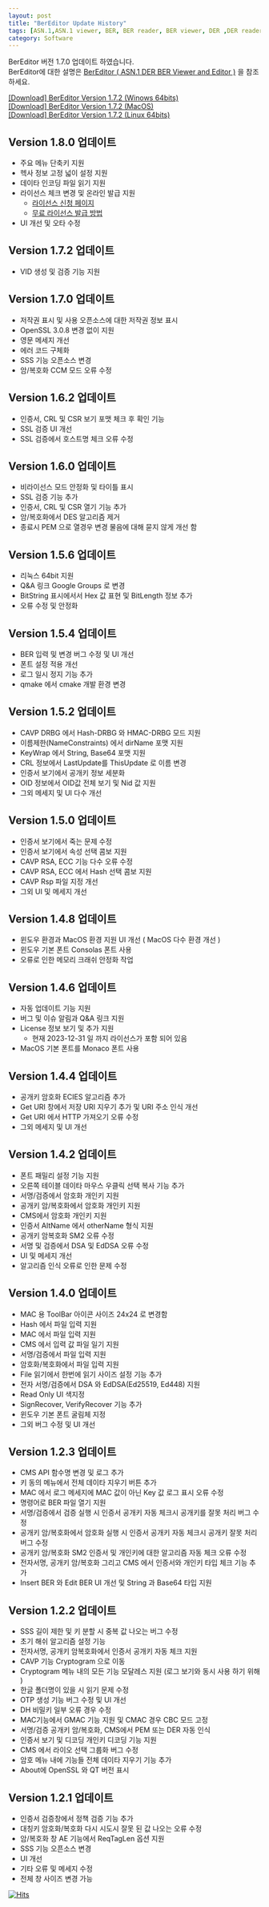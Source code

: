 ```yaml
---
layout: post
title: "BerEditor Update History"
tags: [ASN.1,ASN.1 viewer, BER, BER reader, BER viewer, DER ,DER reader]
category: Software
---
```

BerEditor 버전 1.7.0 업데이트 하였습니다.  
BerEditor에 대한 설명은 [BerEditor ( ASN.1 DER BER Viewer and Editor )](https://jykim74.tistory.com/36) 을 참조 하세요.

[\[Download\] BerEditor Version 1.7.2 (Winows 64bits)](https://jykim74.github.io/msi/BerEditor-enV172.msi)  
[\[Download\] BerEditor Version 1.7.2 (MacOS)](https://jykim74.github.io/dmg/BerEditorV172.dmg)  
[\[Download\] BerEditor Version 1.7.2 (Linux 64bits)](https://jykim74.github.io/zip/BerEditorV172.zip)

## Version 1.8.0 업데이트
- 주요 메뉴 단축키 지원
- 헥사 정보 고정 넓이 설정 지원
- 데이타 인코딩 파일 읽기 지원
- 라이선스 체크 변경 및 온라인 발급 지원
  * [라이선스 신청 페이지](http://jykim74.mycafe24.com/user_reg.php)
  * [무료 라이선스 발급 방법](https://jykim74.tistory.com/notice/273)
- UI 개선 및 오타 수정
  
## Version 1.7.2 업데이트
- VID 생성 및 검증 기능 지원

## Version 1.7.0 업데이트

-   저작권 표시 및 사용 오픈소스에 대한 저작권 정보 표시
-   OpenSSL 3.0.8 변경 없이 지원
-   영문 메세지 개선
-   에러 코드 구체화
-   SSS 기능 오픈소스 변경
-   암/복호화 CCM 모드 오류 수정

## Version 1.6.2 업데이트

-   인증서, CRL 및 CSR 보기 포맷 체크 후 확인 기능
-   SSL 검증 UI 개선
-   SSL 검증에서 호스트명 체크 오류 수정

## Version 1.6.0 업데이트

-   비라이선스 모드 안정화 및 타이틀 표시
-   SSL 검증 기능 추가
-   인증서, CRL 및 CSR 열기 기능 추가
-   암/복호화에서 DES 알고리즘 제거
-   종료시 PEM 으로 열경우 변경 물음에 대해 묻지 않게 개선 함

## Version 1.5.6 업데이트

-   리눅스 64bit 지원
-   Q&A 링크 Google Groups 로 변경
-   BitString 표시에서서 Hex 값 표현 및 BitLength 정보 추가
-   오류 수정 및 안정화

## Version 1.5.4 업데이트

-   BER 입력 및 변경 버그 수정 및 UI 개선
-   폰트 설정 적용 개선
-   로그 일시 정지 기능 추가
-   qmake 에서 cmake 개발 환경 변경

## Version 1.5.2 업데이트

-   CAVP DRBG 에서 Hash-DRBG 와 HMAC-DRBG 모드 지원
-   이름제한(NameConstraints) 에서 dirName 포맷 지원
-   KeyWrap 에서 String, Base64 포맷 지원
-   CRL 정보에서 LastUpdate를 ThisUpdate 로 이름 변경
-   인증서 보기에서 공개키 정보 세분화
-   OID 정보에서 OID값 전체 보기 및 Nid 값 지원
-   그외 메세지 및 UI 다수 개선

## Version 1.5.0 업데이트

-   인증서 보기에서 죽는 문제 수정
-   인증서 보기에서 속성 선택 콤보 지원
-   CAVP RSA, ECC 기능 다수 오류 수정
-   CAVP RSA, ECC 에서 Hash 선택 콤보 지원
-   CAVP Rsp 파일 지정 개선
-   그외 UI 및 메세지 개선

## Version 1.4.8 업데이트

-   윈도우 환경과 MacOS 환경 지원 UI 개선 ( MacOS 다수 환경 개선 )
-   윈도우 기본 폰트 Consolas 폰트 사용
-   오류로 인한 메모리 크래쉬 안정화 작업

## Version 1.4.6 업데이트

-   자동 업데이트 기능 지원
-   버그 및 이슈 알림과 Q&A 링크 지원
-   License 정보 보기 및 추가 지원
    -   현재 2023-12-31 일 까지 라이선스가 포함 되어 있음
-   MacOS 기본 폰트를 Monaco 폰트 사용

## Version 1.4.4 업데이트

-   공개키 암호화 ECIES 알고리즘 추가
-   Get URI 창에서 저장 URI 지우기 추가 및 URI 주소 인식 개선
-   Get URI 에서 HTTP 가져오기 오류 수정
-   그외 메세지 및 UI 개선

## Version 1.4.2 업데이트

-   폰트 패밀리 설정 기능 지원
-   오른쪽 테이블 데이타 마우스 우클릭 선택 복사 기능 추가
-   서명/검증에서 암호화 개인키 지원
-   공개키 암/복호화에서 암호화 개인키 지원
-   CMS에서 암호화 개인키 지원
-   인증서 AltName 에서 otherName 형식 지원
-   공개키 암복호화 SM2 오류 수정
-   서명 및 검증에서 DSA 및 EdDSA 오류 수정
-   UI 및 메세지 개선
-   알고리즘 인식 오류로 인한 문제 수정

## Version 1.4.0 업데이트

-   MAC 용 ToolBar 아이콘 사이즈 24x24 로 변경함
-   Hash 에서 파일 입력 지원
-   MAC 에서 파일 입력 지원
-   CMS 에서 입력 값 파일 일기 지원
-   서명/검증에서 파일 입력 지원
-   암호화/복호화에서 파일 입력 지원
-   File 읽기에서 한번에 읽기 사이즈 설정 기능 추가
-   전자 서명/검증에서 DSA 와 EdDSA(Ed25519, Ed448) 지원
-   Read Only UI 색지정
-   SignRecover, VerifyRecover 기능 추가
-   윈도우 기본 폰트 굴림체 지정
-   그외 버그 수정 및 UI 개선

## Version 1.2.3 업데이트

-   CMS API 함수명 변경 및 로그 추가
-   키 동의 메뉴에서 전체 데이타 지우기 버튼 추가
-   MAC 에서 로그 메세지에 MAC 값이 아닌 Key 값 로그 표시 오류 수정
-   명령어로 BER 파일 열기 지원
-   서명/검증에서 검증 실행 시 인증서 공개키 자동 체크시 공개키를 잘못 처리 버그 수정
-   공개키 암/복호화에서 암호화 실행 시 인증서 공개키 자동 체크시 공개키 잘못 처리 버그 수정
-   공개키 암/복호화 SM2 인증서 및 개인키에 대한 알고리즘 자동 체크 오류 수정
-   전자서명, 공개키 암/복호화 그리고 CMS 에서 인증서와 개인키 타입 체크 기능 추가
-   Insert BER 와 Edit BER UI 개선 및 String 과 Base64 타입 지원

## Version 1.2.2 업데이트

-   SSS 길이 제한 및 키 분할 시 중복 값 나오는 버그 수정
-   초기 해쉬 알고리즘 설정 기능
-   전자서명, 공개키 암복호화에서 인증서 공개키 자동 체크 지원
-   CAVP 기능 Cryptogram 으로 이동
-   Cryptogram 메뉴 내의 모든 기능 모달레스 지원 (로그 보기와 동시 사용 하기 위해 )
-   한글 폴더명이 있을 시 읽기 문제 수정
-   OTP 생성 기능 버그 수정 및 UI 개선
-   DH 비밀키 일부 오류 경우 수정
-   MAC기능에서 GMAC 기능 지원 및 CMAC 경우 CBC 모드 고정
-   서명/검증 공개키 암/복호화, CMS에서 PEM 또는 DER 자동 인식
-   인증서 보기 및 디코딩 개인키 디코딩 기능 지원
-   CMS 에서 라이오 선택 그룹화 버그 수정
-   암호 메뉴 내에 기능들 전체 데이타 지우기 기능 추가
-   About에 OpenSSL 와 QT 버전 표시

## Version 1.2.1 업데이트

-   인증서 검증창에서 정책 검증 기능 추가
-   대칭키 암호화/복호화 다시 시도시 잘못 된 값 나오는 오류 수정
-   암/복호화 창 AE 기능에서 ReqTagLen 옵션 지원
-   SSS 기능 오픈소스 변경
-   UI 개선
-   기타 오류 및 메세지 수정
-   전체 창 사이즈 변경 가능

[![Hits](https://hits.seeyoufarm.com/api/count/incr/badge.svg?url=https%3A%2F%2Fjykim74.github.io%2Fsoftware%2F2024%2F03%2F08%2FBerEditorUpdate.html&count_bg=%233DC8C4&title_bg=%23555555&icon=&icon_color=%23E7E7E7&title=hits&edge_flat=false)](https://hits.seeyoufarm.com)

